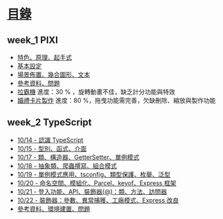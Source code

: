 # [目錄](https://hackmd.io/@kimn/SyIwsGHrt)

week_1 PIXI
---
- [特色、原理、起手式](https://hackmd.io/dFXPjWMTQrGow0LTnBFKqQ?view)
- [基本設定](https://hackmd.io/6J5ERTPXQhyp492JY4szaw)
- [場景佈置、幾合圖形、文本](https://hackmd.io/4Kh7zQaBTA2yjuJEzV9cvA)
- [參考資料、問題](/OFKJDUVIQq61UUaOQMtrZg)
- [拉霸機](https://kimntai.github.io/PixiExercise/pixi_slots/week_1.html)
  進度：30 % ，旋轉動畫不佳，缺乏計分功能與特效
- [婚禮卡片製作](https://kimntai.github.io/PixiExercise/pixi_wedding/index.html)
  進度：80 %，拖曳功能需完善，欠缺刪除、縮放與製作功能

week_2 TypeScript
---
- [10/14 - 認識 TypeScript](https://hackmd.io/aKCqfe7xQw6GKBm2r5cxGw)
- [10/15 - 型別、函式、介面](https://hackmd.io/GE2l5p4qT2ykSew9Lshoew)
- [10/17 - 類、構造器、GetterSetter、單例模式](/FrAmX-u2SA2XdwkGnIzgTQ)
- [10/18 - 抽象類、爬蟲撰寫、組合模式](https://hackmd.io/2ewuGLZ5QT-1ZTcDT1xb-Q)
- [10/19 - 單例模式應用、tsconfig、類型保護、枚舉、泛型](https://hackmd.io/DfzeYZsKRM-C1W3VtteHkQ)
- [10/20 - 命名空間、模組化、Parcel、keyof、Express 框架](https://hackmd.io/r2t31IcARdmen4YCD7DHmQ)
- [10/21 - 登入功能、API、裝飾器(@)：類、方法、訪問器](https://hackmd.io/NqR8NoftREafjoibxxgbkQ)
- [10/22 - 裝飾器：參數、異常捕獲、工廠模式、Express 改良](https://hackmd.io/n66WSei9QaWDCgIAWpSaAQ)
- [參考資料、環境建置、問題](https://hackmd.io/1HE7ZJLKTPqj6goR5rVvZg)